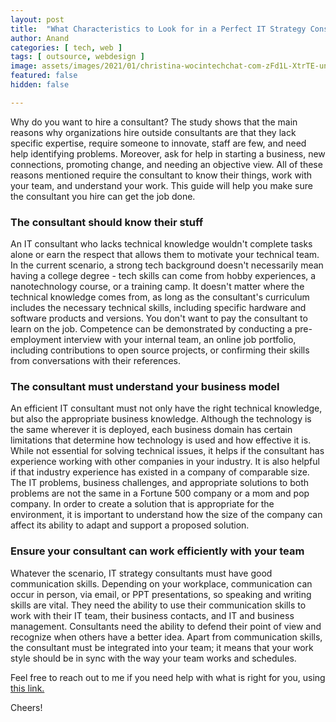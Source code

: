 ```yaml
---
layout: post
title:  "What Characteristics to Look for in a Perfect IT Strategy Consultant"
author: Anand
categories: [ tech, web ]
tags: [ outsource, webdesign ]
image: assets/images/2021/01/christina-wocintechchat-com-zFd1L-XtrTE-unsplash.jpg
featured: false
hidden: false

---
```


Why do you want to hire a consultant?  The study shows that the main reasons why organizations hire outside consultants are that they lack specific expertise, require someone to innovate, staff are few, and need help identifying problems.  Moreover, ask for help in starting a business, new connections, promoting change, and needing an objective view.  All of these reasons mentioned require the consultant to know their things, work with your team, and understand your work.  This guide will help you make sure the consultant you hire can get the job done. 

### The consultant should know their stuff

An IT consultant who lacks technical knowledge wouldn't complete tasks alone or earn the respect that allows them to motivate your technical team.  In the current scenario, a strong tech background doesn't necessarily mean having a college degree - tech skills can come from hobby experiences, a nanotechnology course, or a training camp.  It doesn't matter where the technical knowledge comes from, as long as the consultant's curriculum includes the necessary technical skills, including specific hardware and software products and versions.  You don't want to pay the consultant to learn on the job.  Competence can be demonstrated by conducting a pre-employment interview with your internal team, an online job portfolio, including contributions to open source projects, or confirming their skills from conversations with their references. 

### The consultant must understand your business model

An efficient IT consultant must not only have the right technical knowledge, but also the appropriate business knowledge.  Although the technology is the same wherever it is deployed, each business domain has certain limitations that determine how technology is used and how effective it is.  While not essential for solving technical issues, it helps if the consultant has experience working with other companies in your industry.  It is also helpful if that industry experience has existed in a company of comparable size.  The IT problems, business challenges, and appropriate solutions to both problems are not the same in a Fortune 500 company or a mom and pop company.  In order to create a solution that is appropriate for the environment, it is important to understand how the size of the company can affect its ability to adapt and support a proposed solution. 

### Ensure your consultant can work efficiently with your team

Whatever the scenario, IT strategy consultants must have good communication skills.  Depending on your workplace, communication can occur in person, via email, or PPT presentations, so speaking and writing skills are vital.  They need the ability to use their communication skills to work with their IT team, their business contacts, and IT and business management.  Consultants need the ability to defend their point of view and recognize when others have a better idea. Apart from communication skills, the consultant must be integrated into your team; it means that your work style should be in sync with the way your team works and schedules. 

Feel free to reach out to me if you need help with what is right for you, using <a href="https://www.calendly.com/ahyconsulting/book" target="\_blank">this link.</a>

Cheers!
